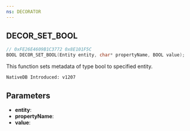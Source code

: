 ```yaml
---
ns: DECORATOR
---
```

## DECOR_SET_BOOL

```c
// 0xFE26E4609B1C3772 0x8E101F5C
BOOL DECOR_SET_BOOL(Entity entity, char* propertyName, BOOL value);
```

This function sets metadata of type bool to specified entity.

```
NativeDB Introduced: v1207
```

## Parameters
* **entity**:
* **propertyName**:
* **value**:
